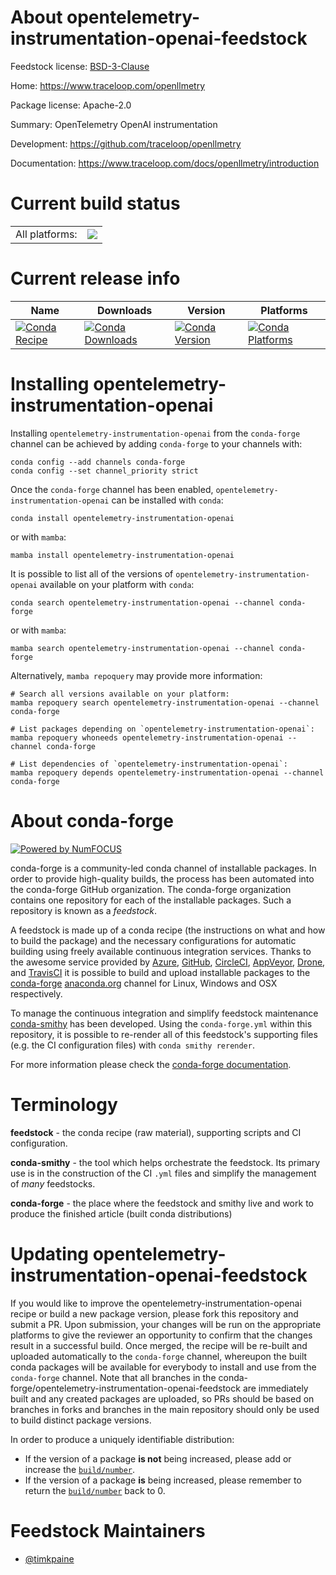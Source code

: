 About opentelemetry-instrumentation-openai-feedstock
====================================================

Feedstock license: [BSD-3-Clause](https://github.com/conda-forge/opentelemetry-instrumentation-openai-feedstock/blob/main/LICENSE.txt)

Home: https://www.traceloop.com/openllmetry

Package license: Apache-2.0

Summary: OpenTelemetry OpenAI instrumentation

Development: https://github.com/traceloop/openllmetry

Documentation: https://www.traceloop.com/docs/openllmetry/introduction

Current build status
====================


<table><tr><td>All platforms:</td>
    <td>
      <a href="https://dev.azure.com/conda-forge/feedstock-builds/_build/latest?definitionId=25155&branchName=main">
        <img src="https://dev.azure.com/conda-forge/feedstock-builds/_apis/build/status/opentelemetry-instrumentation-openai-feedstock?branchName=main">
      </a>
    </td>
  </tr>
</table>

Current release info
====================

| Name | Downloads | Version | Platforms |
| --- | --- | --- | --- |
| [![Conda Recipe](https://img.shields.io/badge/recipe-opentelemetry--instrumentation--openai-green.svg)](https://anaconda.org/conda-forge/opentelemetry-instrumentation-openai) | [![Conda Downloads](https://img.shields.io/conda/dn/conda-forge/opentelemetry-instrumentation-openai.svg)](https://anaconda.org/conda-forge/opentelemetry-instrumentation-openai) | [![Conda Version](https://img.shields.io/conda/vn/conda-forge/opentelemetry-instrumentation-openai.svg)](https://anaconda.org/conda-forge/opentelemetry-instrumentation-openai) | [![Conda Platforms](https://img.shields.io/conda/pn/conda-forge/opentelemetry-instrumentation-openai.svg)](https://anaconda.org/conda-forge/opentelemetry-instrumentation-openai) |

Installing opentelemetry-instrumentation-openai
===============================================

Installing `opentelemetry-instrumentation-openai` from the `conda-forge` channel can be achieved by adding `conda-forge` to your channels with:

```
conda config --add channels conda-forge
conda config --set channel_priority strict
```

Once the `conda-forge` channel has been enabled, `opentelemetry-instrumentation-openai` can be installed with `conda`:

```
conda install opentelemetry-instrumentation-openai
```

or with `mamba`:

```
mamba install opentelemetry-instrumentation-openai
```

It is possible to list all of the versions of `opentelemetry-instrumentation-openai` available on your platform with `conda`:

```
conda search opentelemetry-instrumentation-openai --channel conda-forge
```

or with `mamba`:

```
mamba search opentelemetry-instrumentation-openai --channel conda-forge
```

Alternatively, `mamba repoquery` may provide more information:

```
# Search all versions available on your platform:
mamba repoquery search opentelemetry-instrumentation-openai --channel conda-forge

# List packages depending on `opentelemetry-instrumentation-openai`:
mamba repoquery whoneeds opentelemetry-instrumentation-openai --channel conda-forge

# List dependencies of `opentelemetry-instrumentation-openai`:
mamba repoquery depends opentelemetry-instrumentation-openai --channel conda-forge
```


About conda-forge
=================

[![Powered by
NumFOCUS](https://img.shields.io/badge/powered%20by-NumFOCUS-orange.svg?style=flat&colorA=E1523D&colorB=007D8A)](https://numfocus.org)

conda-forge is a community-led conda channel of installable packages.
In order to provide high-quality builds, the process has been automated into the
conda-forge GitHub organization. The conda-forge organization contains one repository
for each of the installable packages. Such a repository is known as a *feedstock*.

A feedstock is made up of a conda recipe (the instructions on what and how to build
the package) and the necessary configurations for automatic building using freely
available continuous integration services. Thanks to the awesome service provided by
[Azure](https://azure.microsoft.com/en-us/services/devops/), [GitHub](https://github.com/),
[CircleCI](https://circleci.com/), [AppVeyor](https://www.appveyor.com/),
[Drone](https://cloud.drone.io/welcome), and [TravisCI](https://travis-ci.com/)
it is possible to build and upload installable packages to the
[conda-forge](https://anaconda.org/conda-forge) [anaconda.org](https://anaconda.org/)
channel for Linux, Windows and OSX respectively.

To manage the continuous integration and simplify feedstock maintenance
[conda-smithy](https://github.com/conda-forge/conda-smithy) has been developed.
Using the ``conda-forge.yml`` within this repository, it is possible to re-render all of
this feedstock's supporting files (e.g. the CI configuration files) with ``conda smithy rerender``.

For more information please check the [conda-forge documentation](https://conda-forge.org/docs/).

Terminology
===========

**feedstock** - the conda recipe (raw material), supporting scripts and CI configuration.

**conda-smithy** - the tool which helps orchestrate the feedstock.
                   Its primary use is in the construction of the CI ``.yml`` files
                   and simplify the management of *many* feedstocks.

**conda-forge** - the place where the feedstock and smithy live and work to
                  produce the finished article (built conda distributions)


Updating opentelemetry-instrumentation-openai-feedstock
=======================================================

If you would like to improve the opentelemetry-instrumentation-openai recipe or build a new
package version, please fork this repository and submit a PR. Upon submission,
your changes will be run on the appropriate platforms to give the reviewer an
opportunity to confirm that the changes result in a successful build. Once
merged, the recipe will be re-built and uploaded automatically to the
`conda-forge` channel, whereupon the built conda packages will be available for
everybody to install and use from the `conda-forge` channel.
Note that all branches in the conda-forge/opentelemetry-instrumentation-openai-feedstock are
immediately built and any created packages are uploaded, so PRs should be based
on branches in forks and branches in the main repository should only be used to
build distinct package versions.

In order to produce a uniquely identifiable distribution:
 * If the version of a package **is not** being increased, please add or increase
   the [``build/number``](https://docs.conda.io/projects/conda-build/en/latest/resources/define-metadata.html#build-number-and-string).
 * If the version of a package **is** being increased, please remember to return
   the [``build/number``](https://docs.conda.io/projects/conda-build/en/latest/resources/define-metadata.html#build-number-and-string)
   back to 0.

Feedstock Maintainers
=====================

* [@timkpaine](https://github.com/timkpaine/)

